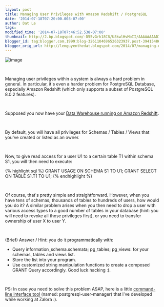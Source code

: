 ```yaml
---
layout: post
title: Managing User Privileges with Amazon Redshift / PostgreSQL
date: '2014-07-18T07:20:00.003-07:00'
author: Dat Le
tags: 
modified_time: '2014-07-18T07:46:52.538-07:00'
thumbnail: http://2.bp.blogspot.com/-D55vGrk18C8/U8kwlHvMoII/AAAAAAAADIc/uc99yN4ldS4/s72-c/Screen+Shot+2014-07-18+at+22.35.41.png
blogger_id: tag:blogger.com,1999:blog-3261104696526323937.post-3941548674700694368
blogger_orig_url: http://lenguyenthedat.blogspot.com/2014/07/managing-user-privileges-with-amazon.html
---
```


![image](http://2.bp.blogspot.com/-D55vGrk18C8/U8kwlHvMoII/AAAAAAAADIc/uc99yN4ldS4/s1600/Screen+Shot+2014-07-18+at+22.35.41.png)

<br>

Managing user privileges within a system is always a hard problem in general.
In particular, it's even a harder problem for PostgreSQL Database, especially Amazon Redshift (which only supports a subset of PostgreSQL 8.0.2 features).

<br>

Supposed you now have your [Data Warehouse running on Amazon Redshift](http://lenguyenthedat.com/building-full-data-warehouse-solution/).

<br>

By default,  you will have all privileges for  Schemas / Tables / Views that you've created or listed as an owner.

<br>

Now, to give read access for a user U1 to a certain table T1 within schema S1, you will then need to execute:

{% highlight sql %}
GRANT USAGE ON SCHEMA S1 TO U1;
GRANT SELECT ON TABLE S1.T1 TO U1;
{% endhighlight %}

<br>

Of course, that's pretty simple and straightforward. However, when you have tens of schemas, thousands of tables to hundreds of users, how would you do it?
A similar problem arises when you then need to drop a user with various access types to a good number of tables in your database (hint: you will need to revoke all those privileges first), or you need to transfer ownership of user X to user Y.

<br>

(Brief) Answer / Hint: you do it programmatically with:

* Query information_schema.schemata; pg_tables; pg_views: for your schemas, tables and views list.
* Store the list into your program.
* Use customized string manipulation functions to create a composed GRANT Query accordingly.
Good luck hacking :).

<br>

PS: In case you need to solve this problem ASAP, here is a little [command-line interface tool](https://github.com/zalora/postgresql-user-manager) (named: postgresql-user-manager) that I've developed while working at Zalora :).
